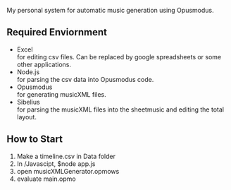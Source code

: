 My personal system for automatic music generation using Opusmodus.

## Required Enviornment
- Excel  
for editing csv files. Can be replaced by google spreadsheets or some other applications.
- Node.js  
for parsing the csv data into Opusmodus code.
- Opusmodus  
for generating musicXML files.
- Sibelius  
for parsing the musicXML files into the sheetmusic and editing the total layout.

## How to Start
1. Make a timeline.csv in Data folder
2. In /Javascipt, $node app.js
3. open musicXMLGenerator.opmows
4. evaluate main.opmo
